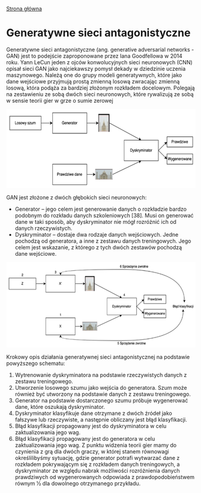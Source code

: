 [Strona główna](../README.md)
# Generatywne sieci antagonistyczne
Generatywne sieci antagonistyczne (ang. generative adversarial networks - GAN) jest to podejście zaproponowane przez Iana Goodfellowa w 2014 roku.
Yann LeCun jeden z ojców konwolucyjnych sieci neuronowych (CNN) opisał sieci GAN jako najciekawszy pomysł dekady w dziedzinie uczenia maszynowego.
Należą one do grupy modeli generatywnych, które jako dane wejściowe przyjmują prostą zmienną losową zwracając zmienną losową, która podąża za bardziej złożonym rozkładem docelowym.
Polegają na zestawieniu ze sobą dwóch sieci neuronowych, które rywalizują ze sobą w sensie teorii gier w grze o sumie zerowej

![Architektura generatywnej sieci antagonistycznej. Opracowanie własne na podstawie źródła](../resources/gan-model.png)

GAN jest złożone z dwóch głębokich sieci neuronowych:
* Generator – jego celem jest generowanie danych o rozkładzie bardzo
podobnym do rozkładu danych szkoleniowych [38]. Musi on generować dane w taki sposób, aby dyskryminator nie mógł rozróżnić ich od danych rzeczywistych.
* Dyskryminator – dostaje dwa rodzaje danych wejściowych. Jedne pochodzą
od generatora, a inne z zestawu danych treningowych. Jego celem jest wskazanie, z którego z tych dwóch zestawów pochodzą dane wejściowe.

![Krokowy opis działania sieci GAN. Opracowanie własne na podstawie źródła](../resources/gan-model-description.png)

Krokowy opis działania generatywnej sieci antagonistycznej na podstawie powyższego schematu:
1. Wytrenowanie dyskryminatora na podstawie rzeczywistych danych z zestawu
treningowego.
2. Utworzenie losowego szumu jako wejścia do generatora. Szum może również być
utworzony na podstawie danych z zestawu treningowego.
3. Generator na podstawie dostarczonego szumu próbuje wygenerować dane, które
oszukają dyskryminator.
4. Dyskryminator klasyfikuje dane otrzymane z dwóch źródeł jako fałszywe lub
rzeczywiste, a następnie obliczany jest błąd klasyfikacji.
5. Błąd klasyfikacji propagowany jest do dyskryminatora w celu zaktualizowania
jego wag.
6. Błąd klasyfikacji propagowany jest do generatora w celu zaktualizowania jego
wag.
Z punktu widzenia teorii gier mamy do czynienia z grą dla dwóch graczy, w której stanem równowagi określilibyśmy sytuację, gdzie generator potrafi wytwarzać dane z rozkładem pokrywającym się z rozkładem danych treningowych, a dyskryminator ze względu nabrak możliwości rozróżnienia danych prawdziwych od wygenerowanych odpowiada z prawdopodobieństwem równym 1⁄2 dla dowolnego otrzymanego przykładu.
